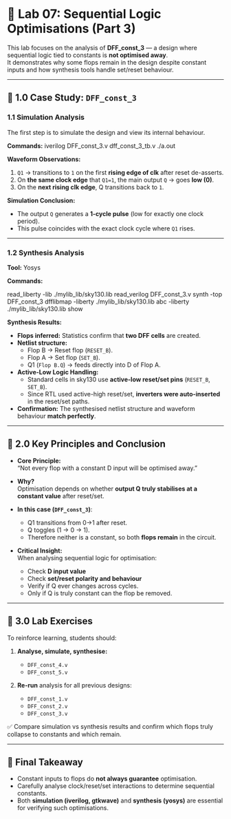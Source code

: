 # 🧪 Lab 07: Sequential Logic Optimisations (Part 3)

This lab focuses on the analysis of **DFF_const_3** — a design where sequential logic tied to constants is **not optimised away**.  
It demonstrates why some flops remain in the design despite constant inputs and how synthesis tools handle set/reset behaviour.

---

## 📖 1.0 Case Study: `DFF_const_3`

### 1.1 Simulation Analysis
The first step is to simulate the design and view its internal behaviour.  

**Commands:**
iverilog DFF_const_3.v dff_const_3_tb.v
./a.out

**Waveform Observations:**
1. `Q1` → transitions to `1` on the first **rising edge of clk** after reset de-asserts.  
2. On **the same clock edge** that `Q1=1`, the main output `Q` → goes **low (0)**.  
3. On the **next rising clk edge**, Q transitions back to `1`.  

**Simulation Conclusion:**
- The output `Q` generates a **1-cycle pulse** (low for exactly one clock period).  
- This pulse coincides with the exact clock cycle where `Q1` rises.  

---

### 1.2 Synthesis Analysis

**Tool:** Yosys  

**Commands:**

read_liberty -lib ./mylib_lib/sky130.lib
read_verilog DFF_const_3.v
synth -top DFF_const_3
dfflibmap -liberty ./mylib_lib/sky130.lib
abc -liberty ./mylib_lib/sky130.lib
show


**Synthesis Results:**
- **Flops inferred:** Statistics confirm that **two DFF cells** are created.  
- **Netlist structure:**  
  - Flop B → Reset flop (`RESET_B`).  
  - Flop A → Set flop (`SET_B`).  
  - Q1 (`Flop B.Q`) → feeds directly into D of Flop A.  
- **Active-Low Logic Handling:**  
  - Standard cells in sky130 use **active-low reset/set pins** (`RESET_B`, `SET_B`).  
  - Since RTL used active-high reset/set, **inverters were auto-inserted** in the reset/set paths.  
- **Confirmation:** The synthesised netlist structure and waveform behaviour **match perfectly**.  

---

## 🔑 2.0 Key Principles and Conclusion

- **Core Principle:**  
  “Not every flop with a constant D input will be optimised away.”  

- **Why?**  
  Optimisation depends on whether **output Q truly stabilises at a constant value** after reset/set.  

- **In this case (`DFF_const_3`)**:  
  - Q1 transitions from 0→1 after reset.  
  - Q toggles (1 → 0 → 1).  
  - Therefore neither is a constant, so both **flops remain** in the circuit.  

- **Critical Insight:**  
  When analysing sequential logic for optimisation:  
  - Check **D input value**  
  - Check **set/reset polarity and behaviour**  
  - Verify if Q ever changes across cycles.  
  - Only if Q is truly constant can the flop be removed.  

---

## 🧪 3.0 Lab Exercises

To reinforce learning, students should:  

1. **Analyse, simulate, synthesise:**  
   - `DFF_const_4.v`  
   - `DFF_const_5.v`  

2. **Re-run** analysis for all previous designs:  
   - `DFF_const_1.v`  
   - `DFF_const_2.v`  
   - `DFF_const_3.v`  

✅ Compare simulation vs synthesis results and confirm which flops truly collapse to constants and which remain.  

---

## 📌 Final Takeaway

- Constant inputs to flops do **not always guarantee** optimisation.  
- Carefully analyse clock/reset/set interactions to determine sequential constants.  
- Both **simulation (iverilog, gtkwave)** and **synthesis (yosys)** are essential for verifying such optimisations.  
